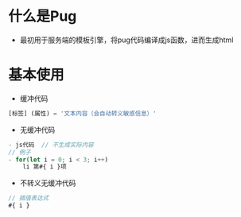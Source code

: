 # 什么是Pug
- 最初用于服务端的模板引擎，将pug代码编译成js函数，进而生成html
# 基本使用
- 缓冲代码
```js
[标签] (属性) = '文本内容（会自动转义敏感信息）'
```
- 无缓冲代码
```js
- js代码  // 不生成实际内容
// 例子
- for(let i = 0; i < 3; i++)
    li 第#{ i }项
```
- 不转义无缓冲代码
```js
// 插值表达式
#{ i }
```











